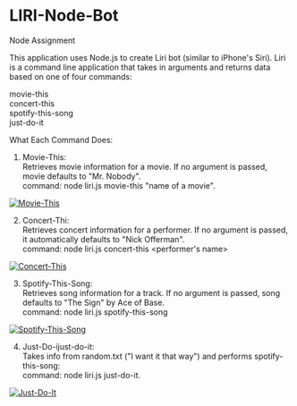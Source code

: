 # LIRI-Node-Bot
Node Assignment

This application uses Node.js to create Liri bot (similar to iPhone's Siri). Liri is a command line application that takes in arguments and returns data based on one of four commands:

movie-this<br>
concert-this<br>
spotify-this-song<br>
just-do-it<br>

What Each Command Does:<br>

1. Movie-This:<br>
Retrieves movie information for a movie. If no argument is passed, movie defaults to "Mr. Nobody".<br>
command: node liri.js movie-this "name of a movie".<br>

[![Movie-This](https://img.youtube.com/vi/udE4TvCc3K4/0.jpg)](https://www.youtube.com/watch?v=udE4TvCc3K4)

  
2. Concert-Thi:<br>
Retrieves concert information for a performer. If no argument is passed, it automatically defaults to "Nick Offerman".<br>
command: node liri.js concert-this <performer's name><br>

[![Concert-This](https://img.youtube.com/vi/xrtIy0prtaw/0.jpg)](https://www.youtube.com/watch?v=xrtIy0prtaw)

3. Spotify-This-Song:<br>
Retrieves song information for a track. If no argument is passed, song defaults to "The Sign" by Ace of Base.<br>
command: node liri.js spotify-this-song <name of a song><br>
  
[![Spotify-This-Song](https://img.youtube.com/vi/_KQtwcKxsrg/0.jpg)](https://www.youtube.com/watch?v=_KQtwcKxsrg)


4. Just-Do-ijust-do-it:<br>
Takes info from random.txt ("I want it that way") and performs spotify-this-song:<br>
command: node liri.js just-do-it.<br>

[![Just-Do-It](https://img.youtube.com/vi/Ae415NnSyD0/0.jpg)](https://www.youtube.com/watch?v=Ae415NnSyD0)

